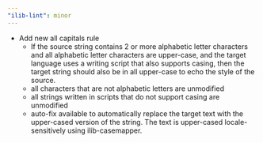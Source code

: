```yaml
---
"ilib-lint": minor
---
```


- Add new all capitals rule
  - If the source string contains 2 or more alphabetic letter
    characters and all alphabetic letter characters are upper-case,
    and the target language uses a writing script that also
    supports casing, then the target string should also be in
    all upper-case to echo the style of the source.
  - all characters that are not alphabetic letters are unmodified
  - all strings written in scripts that do not support casing
    are unmodified
  - auto-fix available to automatically replace the target text
    with the upper-cased version of the string. The text is
    upper-cased locale-sensitively using ilib-casemapper.
